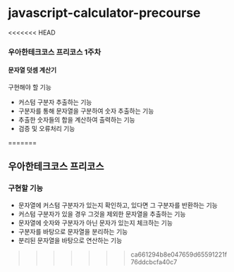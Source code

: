 # javascript-calculator-precourse
<<<<<<< HEAD

### 우아한테크코스 프리코스 1주차 
#### 문자열 덧셈 계산기
구현해야 할 기능
- 커스텀 구분자 추출하는 기능
- 구분자를 통해 문자열을 구분하여 숫자 추출하는 기능
- 추출한 숫자들의 합을 계산하여 출력하는 기능
- 검증 및 오류처리 기능
  
=======
## 우아한테크코스 프리코스 
### 구현할 기능
- 문자열에 커스텀 구분자가 있는지 확인하고, 있다면 그 구분자를 반환하는 기능
- 커스텀 구분자가 있을 경우 그것을 제외한 문자열을 추출하는 기능
- 문자열에 숫자와 구분자가 아닌 문자가 있는지 체크하는 기능 
- 구분자를 바탕으로 문자열을 분리하는 기능
- 분리된 문자열을 바탕으로 연산하는 기능
>>>>>>> ca661294b8e047659d65591221f76ddcbcfa40c7
